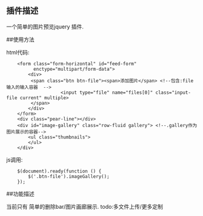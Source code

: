 ## 插件描述
一个简单的图片预览jquery 插件.

##使用方法

<!-- code -->
html代码:

        <form class="form-horizontal" id="feed-form"
              enctype="multipart/form-data">
            <div>
             <span class="btn btn-file"><span>添加图片</span> <!--包含:file输入的输入容器  -->
                        <input type="file" name="files[0]" class="input-file current" multiple>
             </span>
            </div>
        </form>
        <div class="pear-line"></div>
        <div id="image-gallery" class="row-fluid gallery"> <!--.gallery作为图片展示的容器-->
            <ul class="thumbnails">
            </ul>
        </div>

js调用:

        $(document).ready(function () {
            $('.btn-file').imageGallery();
        });

##功能描述

当前只有 简单的删除bar/图片画廊展示.
todo:多文件上传/更多定制